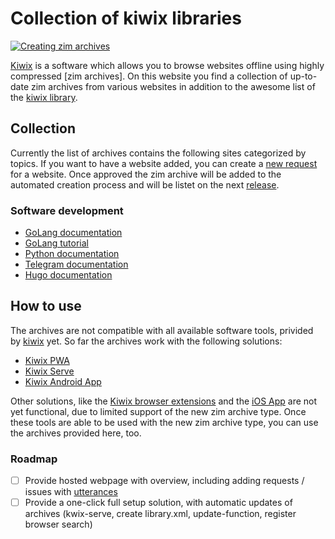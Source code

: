 # Collection of kiwix libraries

[![Creating zim archives](https://github.com/f0sh/kiwix-library/actions/workflows/create.yml/badge.svg)](https://github.com/f0sh/kiwix-library/actions/workflows/create.yml)

[Kiwix](https://kiwix.org) is a software which allows you to browse websites offline using highly compressed [zim archives]. On this website you find a collection of up-to-date zim archives from various websites in addition to the awesome list of the [kiwix library](https://library.kiwix.org). 

## Collection

Currently the list of archives contains the following sites categorized by topics.
If you want to have a website added, you can create a [new request](issues/new) for a website. Once approved the zim archive will be added to the automated creation process and will be listet on the next [release](releases/latest).

### Software development

  - [GoLang documentation]()
  - [GoLang tutorial]()
  - [Python documentation]()
  - [Telegram documentation]()
  - [Hugo documentation]()

## How to use

The archives are not compatible with all available software tools, privided by [kiwix]() yet. So far the archives work with the following solutions:

  - [Kiwix PWA](https://pwa.kiwix.org)
  - [Kiwix Serve](https://kiwix.org/download)
  - [Kiwix Android App](https://kiwix.org)

Other solutions, like the [Kiwix browser extensions]() and the [iOS App]() are not yet functional, due to limited support of the new zim archive type. Once these tools are able to be used with the new zim archive type, you can use the archives provided here, too.

### Roadmap

  - [ ] Provide hosted webpage with overview, including adding requests / issues with [utterances]()
  - [ ] Provide a one-click full setup solution, with automatic updates of archives (kwix-serve, create library.xml, update-function, register browser search)